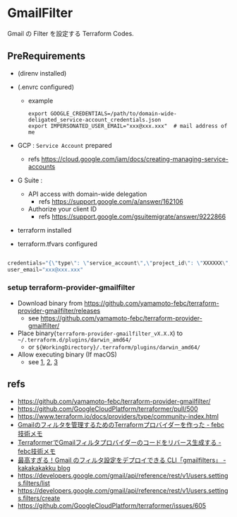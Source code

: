 # GmailFilter

Gmail の Filter を設定する Terraform Codes.


## PreRequirements
- (direnv installed)
- (.envrc configured)
    - example
    
      ```.envrc
      export GOOGLE_CREDENTIALS=/path/to/domain-wide-deligated_service-account_credentials.json
      export IMPERSONATED_USER_EMAIL="xxx@xxx.xxx"  # mail address of me
      ```

- GCP : `Service Account` prepared
    - refs https://cloud.google.com/iam/docs/creating-managing-service-accounts
- G Suite :
    - API access with domain-wide delegation
        - refs https://support.google.com/a/answer/162106
    - Authorize your client ID
        - refs https://support.google.com/gsuitemigrate/answer/9222866

- terraform installed

- terraform.tfvars configured

```terraform.tfvars

credentials="{\"type\": \"service_account\",\"project_id\": \"XXXXXX\",\"private_key_id\": \"XXXXXXXX\",\"private_key\": \"-----BEGIN PRIVATE KEY-----\\nxxxx.....xxx\\n-----END PRIVATE KEY-----\\n\", \"client_email\": \"xxxx@XXXXX.iam.gserviceaccount.com\",\"client_id\": \"xxxxxxxx\",\"auth_uri\": \"https://accounts.google.com/o/oauth2/auth\",\"token_uri\": \"https://oauth2.googleapis.com/token\",\"auth_provider_x509_cert_url\": \"https://www.googleapis.com/oauth2/v1/certs\",\"client_x509_cert_url\": \"https://www.googleapis.com/robot/v1/metadata/x509/xxxxxxxx.iam.gserviceaccount.com\"}"
user_email="xxx@xxx.xxx"

```

### setup terraform-provider-gmailfilter
- Download binary from https://github.com/yamamoto-febc/terraform-provider-gmailfilter/releases
    - see https://github.com/yamamoto-febc/terraform-provider-gmailfilter/
- Place binary(`terraform-provider-gmailfilter_vX.X.X`) to `~/.terraform.d/plugins/darwin_amd64/`
    - or `${WorkingDirectory}/.terraform/plugins/darwin_amd64/`
- Allow executing binary (If macOS)
    - see [1](allowExecuting1.png), [2](allowExecuting2.png), [3](allowExecuting3.png)


## refs
- https://github.com/yamamoto-febc/terraform-provider-gmailfilter/
- https://github.com/GoogleCloudPlatform/terraformer/pull/500
- https://www.terraform.io/docs/providers/type/community-index.html
- [Gmailのフィルタを管理するためのTerraformプロバイダーを作った - febc技術メモ](https://febc-yamamoto.hatenablog.jp/entry/2020/04/26/182608)
- [TerraformerでGmailフィルタプロバイダーのコードをリバース生成する - febc技術メモ](https://febc-yamamoto.hatenablog.jp/entry/2020/05/08/101942)
- [最高すぎる！Gmail のフィルタ設定をデプロイできる CLI「gmailfilters」 - kakakakakku blog](https://kakakakakku.hatenablog.com/entry/2020/04/22/090002)
- https://developers.google.com/gmail/api/reference/rest/v1/users.settings.filters/list
- https://developers.google.com/gmail/api/reference/rest/v1/users.settings.filters/create
- https://github.com/GoogleCloudPlatform/terraformer/issues/605
